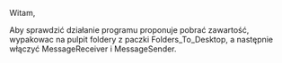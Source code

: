 Witam,

Aby sprawdzić działanie programu proponuje pobrać zawartość, wypakowac na pulpit foldery z paczki Folders_To_Desktop,
a następnie włączyć MessageReceiver i MessageSender.
